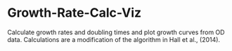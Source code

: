 # Growth-Rate-Calc-Viz
Calculate growth rates and doubling times and plot growth curves from OD data. Calculations are a modification of the algorithm in Hall et al., (2014). 
